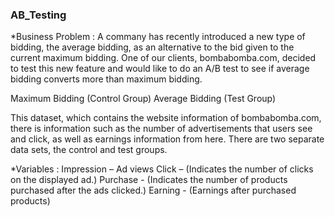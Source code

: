 ### AB_Testing

*Business Problem : A commany has recently introduced a new type of bidding, the average bidding, as an alternative to the bid given to the current maximum bidding.
One of our clients, bombabomba.com, decided to test this new feature and would like to do an A/B test to see if average bidding converts more than maximum bidding.

Maximum Bidding (Control Group)
Average Bidding (Test Group)

This dataset, which contains the website information of bombabomba.com, there is information such as the number of advertisements that users see and click, as well as earnings information from here. There are two separate data sets, the control and test groups.


*Variables :
Impression – Ad views
Click – (Indicates the number of clicks on the displayed ad.)
Purchase - (Indicates the number of products purchased after the ads clicked.)
Earning - (Earnings after purchased products)
